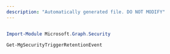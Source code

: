 ```yaml
---
description: "Automatically generated file. DO NOT MODIFY"
---
```


```powershell

Import-Module Microsoft.Graph.Security

Get-MgSecurityTriggerRetentionEvent

```